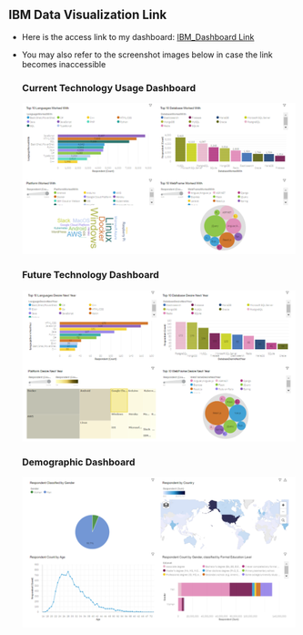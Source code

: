 ## IBM Data Visualization Link
* Here is the access link to my dashboard: [IBM_Dashboard Link](https://eu-de.dataplatform.cloud.ibm.com/dashboards/93c1aeee-b466-464d-812a-0fc7be3d06dd/view/5e3ea5193088239312ccc0e407902c537c64225cb4bb8b0789817b490a637397f06d1593c87a420fda130737f1b8170c9f)
* You may also refer to the screenshot images below in case the link becomes inaccessible

  ### Current Technology Usage Dashboard
  ![image](https://github.com/yanteing/IBM_CapstoneProject/blob/master/Appendix/Current%20Technology%20Usage%20Dashboard.png)

  ### Future Technology Dashboard
  ![image](https://github.com/yanteing/IBM_CapstoneProject/blob/master/Appendix/Future%20Technology%20Dashboard.png)

  ### Demographic Dashboard
  ![image](https://github.com/yanteing/IBM_CapstoneProject/blob/master/Appendix/Demographic%20Dashboard.png)
